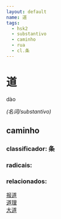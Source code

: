 ```yaml
--- 
layout: default
name: 道 
tags: 
  - hsk2
  - substantivo
  - caminho
  - rua
  - cl.条
--- 
```

# 道 
dào  
 
*(名词/substantivo)*  
## caminho 
### classificador: 条 
### radicais: 
### relacionados: 
[报道](/zhengshidu/hsk3/报道)  
[道理](/zhengshidu/hsk2/道理)  
[大道](/zhengshidu/hsk6/大道)  
